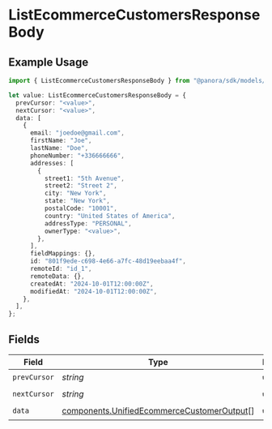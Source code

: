 # ListEcommerceCustomersResponseBody

## Example Usage

```typescript
import { ListEcommerceCustomersResponseBody } from "@panora/sdk/models/operations";

let value: ListEcommerceCustomersResponseBody = {
  prevCursor: "<value>",
  nextCursor: "<value>",
  data: [
    {
      email: "joedoe@gmail.com",
      firstName: "Joe",
      lastName: "Doe",
      phoneNumber: "+336666666",
      addresses: [
        {
          street1: "5th Avenue",
          street2: "Street 2",
          city: "New York",
          state: "New York",
          postalCode: "10001",
          country: "United States of America",
          addressType: "PERSONAL",
          ownerType: "<value>",
        },
      ],
      fieldMappings: {},
      id: "801f9ede-c698-4e66-a7fc-48d19eebaa4f",
      remoteId: "id_1",
      remoteData: {},
      createdAt: "2024-10-01T12:00:00Z",
      modifiedAt: "2024-10-01T12:00:00Z",
    },
  ],
};
```

## Fields

| Field                                                                                                    | Type                                                                                                     | Required                                                                                                 | Description                                                                                              |
| -------------------------------------------------------------------------------------------------------- | -------------------------------------------------------------------------------------------------------- | -------------------------------------------------------------------------------------------------------- | -------------------------------------------------------------------------------------------------------- |
| `prevCursor`                                                                                             | *string*                                                                                                 | :heavy_check_mark:                                                                                       | N/A                                                                                                      |
| `nextCursor`                                                                                             | *string*                                                                                                 | :heavy_check_mark:                                                                                       | N/A                                                                                                      |
| `data`                                                                                                   | [components.UnifiedEcommerceCustomerOutput](../../models/components/unifiedecommercecustomeroutput.md)[] | :heavy_check_mark:                                                                                       | N/A                                                                                                      |
